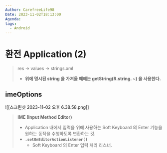 ```yaml
---
Author: CarefreeLife98
Date: 2023-11-02T18:13:00
Agenda: 
tags:
  - Android
---
```

# 환전 Application (2)
> res -> values -> strings.xml
> - **위에 명시된 string 을 가져올 때에는 getString(R.string. ~) 을 사용한다.**

## imeOptions
![[스크린샷 2023-11-02 오후 6.38.58.png]]
> **IME (Input Method Editor)**
> - Application 내에서 입력을 위해 사용하는 Soft Keyboard 의 Enter 기능을 원하는 동작을 수행하도록 변환하는 것.
> - **`.setOnEditorActionListener()`**
> 	- Soft Keyboard 의 Enter 입력 처리 리스너.